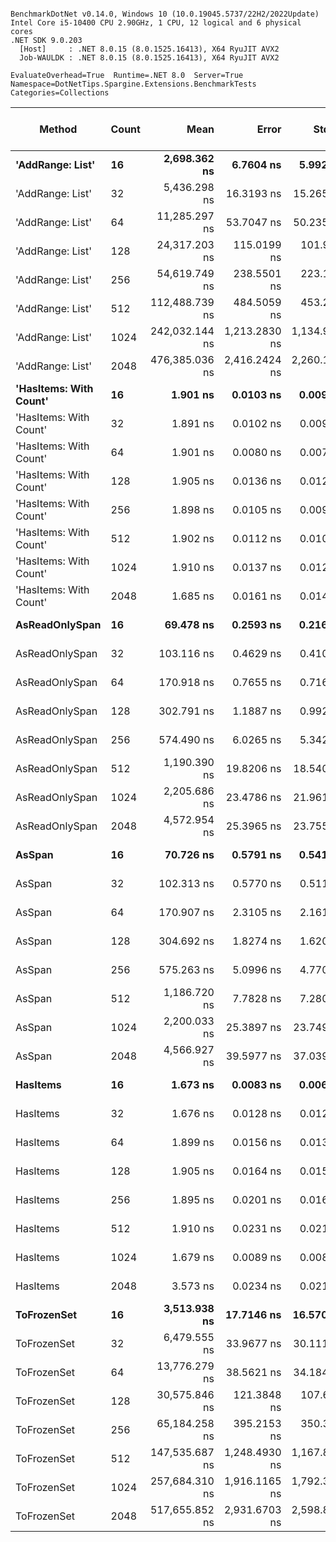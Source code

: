 ```

BenchmarkDotNet v0.14.0, Windows 10 (10.0.19045.5737/22H2/2022Update)
Intel Core i5-10400 CPU 2.90GHz, 1 CPU, 12 logical and 6 physical cores
.NET SDK 9.0.203
  [Host]     : .NET 8.0.15 (8.0.1525.16413), X64 RyuJIT AVX2
  Job-WAULDK : .NET 8.0.15 (8.0.1525.16413), X64 RyuJIT AVX2

EvaluateOverhead=True  Runtime=.NET 8.0  Server=True  
Namespace=DotNetTips.Spargine.Extensions.BenchmarkTests  Categories=Collections  

```
| Method                 | Count | Mean           | Error         | StdDev        | StdErr      | Min            | Q1             | Median         | Q3             | Max            | Op/s          | CI99.9% Margin | Iterations | Kurtosis | MValue | Skewness | Rank | LogicalGroup | Baseline | Gen0   | Exceptions | Completed Work Items | Lock Contentions | Code Size | Allocated |
|----------------------- |------ |---------------:|--------------:|--------------:|------------:|---------------:|---------------:|---------------:|---------------:|---------------:|--------------:|---------------:|-----------:|---------:|-------:|---------:|-----:|------------- |--------- |-------:|-----------:|---------------------:|-----------------:|----------:|----------:|
| **&#39;AddRange: List&#39;**       | **16**    |   **2,698.362 ns** |     **6.7604 ns** |     **5.9929 ns** |   **1.6017 ns** |   **2,688.543 ns** |   **2,695.470 ns** |   **2,699.006 ns** |   **2,700.787 ns** |   **2,710.613 ns** |     **370,595.2** |       **6.199 ns** |      **14.00** |    **2.293** |  **2.000** |   **0.1937** |   **11** | *****            | **No**       | **0.0076** |          **-** |                    **-** |                **-** |        **NA** |     **768 B** |
| &#39;AddRange: List&#39;       | 32    |   5,436.298 ns |    16.3193 ns |    15.2651 ns |   3.9414 ns |   5,410.190 ns |   5,425.149 ns |   5,436.322 ns |   5,448.306 ns |   5,457.821 ns |     183,948.7 |       5.529 ns |      15.00 |    1.695 |  2.000 |  -0.3070 |   14 | *            | No       | 0.0076 |          - |                    - |                - |        NA |    1368 B |
| &#39;AddRange: List&#39;       | 64    |  11,285.297 ns |    53.7047 ns |    50.2354 ns |  12.9707 ns |  11,221.737 ns |  11,251.307 ns |  11,272.669 ns |  11,317.018 ns |  11,404.432 ns |      88,610.9 |       1.015 ns |      15.00 |    2.676 |  2.000 |   0.6992 |   16 | *            | No       | 0.0153 |          - |                    - |                - |        NA |    2328 B |
| &#39;AddRange: List&#39;       | 128   |  24,317.203 ns |   115.0199 ns |   101.9622 ns |  27.2505 ns |  24,156.662 ns |  24,251.669 ns |  24,311.398 ns |  24,367.428 ns |  24,524.463 ns |      41,123.1 |      -6.625 ns |      14.00 |    2.277 |  2.000 |   0.2106 |   18 | *            | No       | 0.0305 |          - |                    - |                - |        NA |    4128 B |
| &#39;AddRange: List&#39;       | 256   |  54,619.749 ns |   238.5501 ns |   223.1399 ns |  57.6145 ns |  54,242.380 ns |  54,436.523 ns |  54,690.781 ns |  54,753.857 ns |  55,035.336 ns |      18,308.4 |     -21.307 ns |      15.00 |    1.876 |  2.000 |  -0.0383 |   20 | *            | No       | 0.0610 |          - |                    - |                - |        NA |    8808 B |
| &#39;AddRange: List&#39;       | 512   | 112,488.739 ns |   484.5059 ns |   453.2072 ns | 117.0176 ns | 111,603.632 ns | 112,133.972 ns | 112,598.077 ns | 112,790.088 ns | 113,294.720 ns |       8,889.8 |     -51.009 ns |      15.00 |    2.116 |  2.000 |  -0.3103 |   22 | *            | No       | 0.1221 |          - |                    - |                - |        NA |   18568 B |
| &#39;AddRange: List&#39;       | 1024  | 242,032.144 ns | 1,213.2830 ns | 1,134.9057 ns | 293.0314 ns | 239,848.657 ns | 241,426.221 ns | 241,872.583 ns | 242,710.376 ns | 243,982.544 ns |       4,131.7 |    -139.016 ns |      15.00 |    2.104 |  2.000 |  -0.0840 |   24 | *            | No       |      - |          - |                    - |                - |        NA |   32129 B |
| &#39;AddRange: List&#39;       | 2048  | 476,385.036 ns | 2,416.2424 ns | 2,260.1546 ns | 583.5694 ns | 473,459.668 ns | 474,695.288 ns | 475,829.590 ns | 477,748.779 ns | 482,064.209 ns |       2,099.1 |    -284.285 ns |      15.00 |    3.164 |  2.000 |   0.8938 |   26 | *            | No       | 0.4883 |          - |                    - |                - |        NA |   67609 B |
| **&#39;HasItems: With Count&#39;** | **16**    |       **1.901 ns** |     **0.0103 ns** |     **0.0096 ns** |   **0.0025 ns** |       **1.887 ns** |       **1.895 ns** |       **1.898 ns** |       **1.909 ns** |       **1.923 ns** | **525,946,182.3** |       **7.499 ns** |      **15.00** |    **2.327** |  **2.000** |   **0.5901** |    **2** | *****            | **No**       |      **-** |          **-** |                    **-** |                **-** |      **96 B** |         **-** |
| &#39;HasItems: With Count&#39; | 32    |       1.891 ns |     0.0102 ns |     0.0090 ns |   0.0024 ns |       1.874 ns |       1.885 ns |       1.890 ns |       1.897 ns |       1.906 ns | 528,874,399.1 |       6.999 ns |      14.00 |    1.942 |  2.000 |   0.0170 |    2 | *            | No       |      - |          - |                    - |                - |      96 B |         - |
| &#39;HasItems: With Count&#39; | 64    |       1.901 ns |     0.0080 ns |     0.0071 ns |   0.0019 ns |       1.889 ns |       1.898 ns |       1.901 ns |       1.907 ns |       1.914 ns | 525,911,701.0 |       6.999 ns |      14.00 |    1.989 |  2.000 |   0.0015 |    2 | *            | No       |      - |          - |                    - |                - |      96 B |         - |
| &#39;HasItems: With Count&#39; | 128   |       1.905 ns |     0.0136 ns |     0.0121 ns |   0.0032 ns |       1.885 ns |       1.897 ns |       1.902 ns |       1.909 ns |       1.932 ns | 525,056,723.2 |       6.998 ns |      14.00 |    2.838 |  2.000 |   0.6945 |    2 | *            | No       |      - |          - |                    - |                - |      96 B |         - |
| &#39;HasItems: With Count&#39; | 256   |       1.898 ns |     0.0105 ns |     0.0098 ns |   0.0025 ns |       1.879 ns |       1.890 ns |       1.897 ns |       1.904 ns |       1.916 ns | 526,973,092.6 |       7.499 ns |      15.00 |    2.291 |  2.000 |   0.1179 |    2 | *            | No       |      - |          - |                    - |                - |      96 B |         - |
| &#39;HasItems: With Count&#39; | 512   |       1.902 ns |     0.0112 ns |     0.0100 ns |   0.0027 ns |       1.876 ns |       1.899 ns |       1.900 ns |       1.910 ns |       1.913 ns | 525,852,455.1 |       6.999 ns |      14.00 |    3.615 |  2.000 |  -0.8806 |    2 | *            | No       |      - |          - |                    - |                - |      96 B |         - |
| &#39;HasItems: With Count&#39; | 1024  |       1.910 ns |     0.0137 ns |     0.0122 ns |   0.0033 ns |       1.898 ns |       1.901 ns |       1.907 ns |       1.920 ns |       1.936 ns | 523,427,360.7 |       6.998 ns |      14.00 |    2.085 |  2.000 |   0.6520 |    2 | *            | No       |      - |          - |                    - |                - |      96 B |         - |
| &#39;HasItems: With Count&#39; | 2048  |       1.685 ns |     0.0161 ns |     0.0143 ns |   0.0038 ns |       1.670 ns |       1.677 ns |       1.680 ns |       1.693 ns |       1.724 ns | 593,355,049.2 |       6.998 ns |      14.00 |    4.277 |  2.000 |   1.3620 |    1 | *            | No       |      - |          - |                    - |                - |      96 B |         - |
| **AsReadOnlySpan**         | **16**    |      **69.478 ns** |     **0.2593 ns** |     **0.2165 ns** |   **0.0600 ns** |      **69.161 ns** |      **69.341 ns** |      **69.504 ns** |      **69.644 ns** |      **69.841 ns** |  **14,393,012.0** |       **6.470 ns** |      **13.00** |    **1.664** |  **2.000** |   **0.0224** |    **4** | *****            | **No**       | **0.0032** |          **-** |                    **-** |                **-** |   **1,125 B** |     **304 B** |
| AsReadOnlySpan         | 32    |     103.116 ns |     0.4629 ns |     0.4103 ns |   0.1097 ns |     102.401 ns |     102.873 ns |     103.038 ns |     103.505 ns |     103.635 ns |   9,697,852.2 |       6.945 ns |      14.00 |    1.518 |  2.000 |  -0.1058 |    5 | *            | No       | 0.0061 |          - |                    - |                - |   1,125 B |     560 B |
| AsReadOnlySpan         | 64    |     170.918 ns |     0.7655 ns |     0.7160 ns |   0.1849 ns |     169.942 ns |     170.401 ns |     170.728 ns |     171.579 ns |     172.047 ns |   5,850,752.5 |       7.408 ns |      15.00 |    1.407 |  2.000 |   0.1643 |    6 | *            | No       | 0.0117 |          - |                    - |                - |   1,125 B |    1072 B |
| AsReadOnlySpan         | 128   |     302.791 ns |     1.1887 ns |     0.9926 ns |   0.2753 ns |     301.191 ns |     302.208 ns |     302.856 ns |     303.381 ns |     304.729 ns |   3,302,610.9 |       6.362 ns |      13.00 |    2.158 |  2.000 |   0.0770 |    7 | *            | No       | 0.0229 |          - |                    - |                - |   1,125 B |    2096 B |
| AsReadOnlySpan         | 256   |     574.490 ns |     6.0265 ns |     5.3423 ns |   1.4278 ns |     566.566 ns |     570.248 ns |     574.918 ns |     577.001 ns |     584.248 ns |   1,740,674.2 |       6.286 ns |      14.00 |    2.033 |  2.000 |   0.2809 |    8 | *            | No       | 0.0448 |          - |                    - |                - |   1,125 B |    4144 B |
| AsReadOnlySpan         | 512   |   1,190.390 ns |    19.8206 ns |    18.5402 ns |   4.7871 ns |   1,160.147 ns |   1,177.717 ns |   1,190.668 ns |   1,200.396 ns |   1,220.663 ns |     840,061.0 |       5.106 ns |      15.00 |    1.871 |  2.000 |   0.0960 |    9 | *            | No       | 0.0896 |          - |                    - |                - |   1,125 B |    8240 B |
| AsReadOnlySpan         | 1024  |   2,205.686 ns |    23.4786 ns |    21.9619 ns |   5.6705 ns |   2,174.196 ns |   2,189.546 ns |   2,212.643 ns |   2,216.729 ns |   2,254.171 ns |     453,373.7 |       4.665 ns |      15.00 |    2.389 |  2.000 |   0.3119 |   10 | *            | No       | 0.1755 |          - |                    - |                - |   1,125 B |   16432 B |
| AsReadOnlySpan         | 2048  |   4,572.954 ns |    25.3965 ns |    23.7559 ns |   6.1338 ns |   4,538.256 ns |   4,551.421 ns |   4,577.361 ns |   4,591.589 ns |   4,609.978 ns |     218,677.0 |       4.433 ns |      15.00 |    1.452 |  2.000 |   0.0220 |   13 | *            | No       | 0.3510 |          - |                    - |                - |   1,125 B |   32816 B |
| **AsSpan**                 | **16**    |      **70.726 ns** |     **0.5791 ns** |     **0.5417 ns** |   **0.1399 ns** |      **69.885 ns** |      **70.242 ns** |      **70.745 ns** |      **71.190 ns** |      **71.657 ns** |  **14,139,047.8** |       **7.430 ns** |      **15.00** |    **1.580** |  **2.000** |   **0.1183** |    **4** | *****            | **No**       | **0.0032** |          **-** |                    **-** |                **-** |   **1,064 B** |     **304 B** |
| AsSpan                 | 32    |     102.313 ns |     0.5770 ns |     0.5115 ns |   0.1367 ns |     101.668 ns |     102.045 ns |     102.123 ns |     102.584 ns |     103.505 ns |   9,773,902.9 |       6.932 ns |      14.00 |    2.706 |  2.000 |   0.8682 |    5 | *            | No       | 0.0061 |          - |                    - |                - |   1,064 B |     560 B |
| AsSpan                 | 64    |     170.907 ns |     2.3105 ns |     2.1613 ns |   0.5580 ns |     167.983 ns |     169.151 ns |     170.708 ns |     172.130 ns |     175.062 ns |   5,851,136.0 |       7.221 ns |      15.00 |    1.956 |  2.000 |   0.3502 |    6 | *            | No       | 0.0117 |          - |                    - |                - |   1,064 B |    1072 B |
| AsSpan                 | 128   |     304.692 ns |     1.8274 ns |     1.6200 ns |   0.4330 ns |     300.683 ns |     303.951 ns |     305.222 ns |     305.491 ns |     307.541 ns |   3,282,007.8 |       6.784 ns |      14.00 |    3.546 |  2.000 |  -0.7943 |    7 | *            | No       | 0.0224 |          - |                    - |                - |   1,064 B |    2096 B |
| AsSpan                 | 256   |     575.263 ns |     5.0996 ns |     4.7701 ns |   1.2316 ns |     569.248 ns |     571.663 ns |     574.523 ns |     577.397 ns |     585.558 ns |   1,738,336.0 |       6.884 ns |      15.00 |    2.340 |  2.000 |   0.5717 |    8 | *            | No       | 0.0448 |          - |                    - |                - |   1,064 B |    4144 B |
| AsSpan                 | 512   |   1,186.720 ns |     7.7828 ns |     7.2800 ns |   1.8797 ns |   1,174.821 ns |   1,181.345 ns |   1,186.526 ns |   1,192.677 ns |   1,198.884 ns |     842,658.9 |       6.560 ns |      15.00 |    1.706 |  2.000 |   0.0044 |    9 | *            | No       | 0.0896 |          - |                    - |                - |   1,064 B |    8240 B |
| AsSpan                 | 1024  |   2,200.033 ns |    25.3897 ns |    23.7496 ns |   6.1321 ns |   2,168.433 ns |   2,177.014 ns |   2,207.364 ns |   2,221.417 ns |   2,232.483 ns |     454,538.6 |       4.434 ns |      15.00 |    1.264 |  2.000 |  -0.0712 |   10 | *            | No       | 0.1755 |          - |                    - |                - |   1,064 B |   16432 B |
| AsSpan                 | 2048  |   4,566.927 ns |    39.5977 ns |    37.0397 ns |   9.5636 ns |   4,497.704 ns |   4,541.786 ns |   4,576.112 ns |   4,592.337 ns |   4,617.659 ns |     218,965.6 |       2.718 ns |      15.00 |    1.891 |  2.000 |  -0.4968 |   13 | *            | No       | 0.3510 |          - |                    - |                - |   1,064 B |   32816 B |
| **HasItems**               | **16**    |       **1.673 ns** |     **0.0083 ns** |     **0.0065 ns** |   **0.0019 ns** |       **1.659 ns** |       **1.671 ns** |       **1.674 ns** |       **1.677 ns** |       **1.685 ns** | **597,612,228.9** |       **5.999 ns** |      **12.00** |    **3.042** |  **2.000** |  **-0.4753** |    **1** | *****            | **No**       |      **-** |          **-** |                    **-** |                **-** |      **95 B** |         **-** |
| HasItems               | 32    |       1.676 ns |     0.0128 ns |     0.0120 ns |   0.0031 ns |       1.657 ns |       1.666 ns |       1.676 ns |       1.682 ns |       1.698 ns | 596,693,518.6 |       7.498 ns |      15.00 |    1.849 |  2.000 |   0.2273 |    1 | *            | No       |      - |          - |                    - |                - |      95 B |         - |
| HasItems               | 64    |       1.899 ns |     0.0156 ns |     0.0138 ns |   0.0037 ns |       1.872 ns |       1.894 ns |       1.896 ns |       1.909 ns |       1.920 ns | 526,722,312.4 |       6.998 ns |      14.00 |    2.048 |  2.000 |  -0.1753 |    2 | *            | No       |      - |          - |                    - |                - |      95 B |         - |
| HasItems               | 128   |       1.905 ns |     0.0164 ns |     0.0154 ns |   0.0040 ns |       1.877 ns |       1.894 ns |       1.910 ns |       1.915 ns |       1.922 ns | 525,062,220.7 |       7.498 ns |      15.00 |    1.894 |  2.000 |  -0.6433 |    2 | *            | No       |      - |          - |                    - |                - |      95 B |         - |
| HasItems               | 256   |       1.895 ns |     0.0201 ns |     0.0168 ns |   0.0047 ns |       1.873 ns |       1.884 ns |       1.895 ns |       1.899 ns |       1.934 ns | 527,673,146.9 |       6.498 ns |      13.00 |    2.856 |  2.000 |   0.7367 |    2 | *            | No       |      - |          - |                    - |                - |      95 B |         - |
| HasItems               | 512   |       1.910 ns |     0.0231 ns |     0.0216 ns |   0.0056 ns |       1.883 ns |       1.895 ns |       1.906 ns |       1.922 ns |       1.949 ns | 523,428,194.2 |       7.497 ns |      15.00 |    1.863 |  2.000 |   0.5768 |    2 | *            | No       |      - |          - |                    - |                - |      95 B |         - |
| HasItems               | 1024  |       1.679 ns |     0.0089 ns |     0.0083 ns |   0.0021 ns |       1.662 ns |       1.675 ns |       1.679 ns |       1.686 ns |       1.690 ns | 595,628,654.3 |       7.499 ns |      15.00 |    2.109 |  2.000 |  -0.4121 |    1 | *            | No       |      - |          - |                    - |                - |      95 B |         - |
| HasItems               | 2048  |       3.573 ns |     0.0234 ns |     0.0219 ns |   0.0057 ns |       3.534 ns |       3.560 ns |       3.577 ns |       3.587 ns |       3.613 ns | 279,893,442.7 |       7.497 ns |      15.00 |    2.040 |  2.000 |  -0.1234 |    3 | *            | No       |      - |          - |                    - |                - |      92 B |         - |
| **ToFrozenSet**            | **16**    |   **3,513.938 ns** |    **17.7146 ns** |    **16.5702 ns** |   **4.2784 ns** |   **3,490.444 ns** |   **3,502.842 ns** |   **3,507.837 ns** |   **3,525.344 ns** |   **3,544.444 ns** |     **284,581.0** |       **5.361 ns** |      **15.00** |    **1.920** |  **2.000** |   **0.4732** |   **12** | *****            | **No**       | **0.0229** |          **-** |                    **-** |                **-** |   **2,243 B** |    **2224 B** |
| ToFrozenSet            | 32    |   6,479.555 ns |    33.9677 ns |    30.1115 ns |   8.0476 ns |   6,436.444 ns |   6,462.012 ns |   6,470.805 ns |   6,486.213 ns |   6,537.750 ns |     154,331.6 |       2.976 ns |      14.00 |    2.369 |  2.000 |   0.6930 |   15 | *            | No       | 0.0381 |          - |                    - |                - |   2,243 B |    3712 B |
| ToFrozenSet            | 64    |  13,776.279 ns |    38.5621 ns |    34.1843 ns |   9.1361 ns |  13,709.767 ns |  13,760.115 ns |  13,781.519 ns |  13,791.002 ns |  13,828.937 ns |      72,588.5 |       2.432 ns |      14.00 |    2.296 |  2.000 |  -0.3733 |   17 | *            | No       | 0.0916 |          - |                    - |                - |   2,243 B |    8440 B |
| ToFrozenSet            | 128   |  30,575.846 ns |   121.3848 ns |   107.6044 ns |  28.7585 ns |  30,361.835 ns |  30,504.201 ns |  30,603.070 ns |  30,635.603 ns |  30,791.736 ns |      32,705.6 |      -7.379 ns |      14.00 |    2.505 |  2.000 |  -0.0049 |   19 | *            | No       | 0.1831 |          - |                    - |                - |   2,243 B |   20488 B |
| ToFrozenSet            | 256   |  65,184.258 ns |   395.2153 ns |   350.3481 ns |  93.6345 ns |  64,507.617 ns |  65,001.654 ns |  65,157.745 ns |  65,445.685 ns |  65,696.045 ns |      15,341.1 |     -39.817 ns |      14.00 |    1.938 |  2.000 |  -0.1228 |   21 | *            | No       | 0.3662 |          - |                    - |                - |   2,243 B |   34768 B |
| ToFrozenSet            | 512   | 147,535.687 ns | 1,248.4930 ns | 1,167.8412 ns | 301.5353 ns | 145,601.904 ns | 146,690.674 ns | 147,867.407 ns | 148,176.807 ns | 149,493.701 ns |       6,778.0 |    -143.268 ns |      15.00 |    1.806 |  2.000 |  -0.1593 |   23 | *            | No       | 0.7324 |          - |                    - |                - |   2,243 B |   76144 B |
| ToFrozenSet            | 1024  | 257,684.310 ns | 1,916.1165 ns | 1,792.3366 ns | 462.7793 ns | 254,937.305 ns | 256,331.860 ns | 257,959.961 ns | 258,961.670 ns | 261,345.605 ns |       3,880.7 |    -223.890 ns |      15.00 |    2.090 |  2.000 |   0.1231 |   25 | *            | No       | 0.4883 |          - |                    - |                - |   2,243 B |   83032 B |
| ToFrozenSet            | 2048  | 517,655.852 ns | 2,931.6703 ns | 2,598.8494 ns | 694.5717 ns | 513,615.039 ns | 515,476.514 ns | 517,711.523 ns | 519,694.116 ns | 521,662.695 ns |       1,931.8 |    -340.286 ns |      14.00 |    1.458 |  2.000 |  -0.0391 |   27 | *            | No       | 1.9531 |          - |                    - |                - |   2,243 B |  172097 B |
